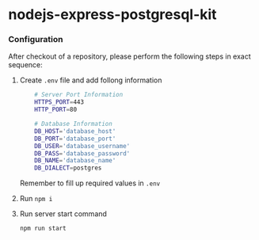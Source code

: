 # nodejs-express-postgresql-kit

### Configuration

After checkout of a repository, please perform the following steps in exact sequence:


1. Create `.env` file and add follong information 
    ```sh
        # Server Port Information
        HTTPS_PORT=443
        HTTP_PORT=80

        # Database Information
        DB_HOST='database_host'
        DB_PORT='database_port'
        DB_USER='database_username'
        DB_PASS='database_password'
        DB_NAME='database_name'
        DB_DIALECT=postgres
    ```

    Remember to fill up required values in `.env`

2. Run `npm i`

3. Run server start command 
    ```sh
    npm run start
    ```